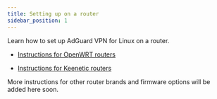 ```yaml
---
title: Setting up on a router
sidebar_position: 1
---
```


Learn how to set up AdGuard VPN for Linux on a router.

- [Instructions for OpenWRT routers](/adguard-vpn-for-linux/setting-up-on-a-router/openwrt.md)

- [Instructions for Keenetic routers](/adguard-vpn-for-linux/setting-up-on-a-router/keenetic.md)

More instructions for other router brands and firmware options will be added here soon.
